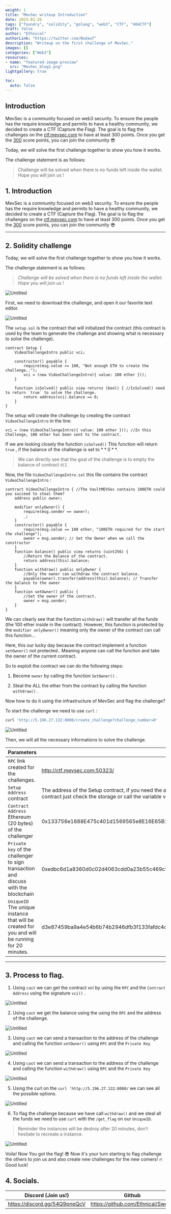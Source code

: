 ```yaml
---
weight: 1
title: "MevSec writeup Introduction"
date: 2023-01-26
tags: ["foundry", "solidity", "golang", "web3", "CTF", "404CTF"]
draft: false
author: "Ethnical"
authorLink: "https://twitter.com/Nodauf"
description: "Writeup on the first challenge of MevSec."
images: []
categories: ["Web3"]
resources:
- name: "featured-image-preview"
  src: "MevSec_blog1.png"
lightgallery: true

toc:
  auto: false
---
```

<!--more-->

## Introduction

MevSec is a community focused on web3 security. To ensure the people has the require knowledge and permits to have a healthy community, we decided to create a CTF (Capture the Flag). The goal is to flag the challenges on the [ctf.mevsec.com](https://ctf.mevsec.com) to have at least 300 points. Once you get the <u>300</u> score points, you can join the community 😎  

Today, we will solve the first challenge together to show you how it works.

The challenge statement is as follows:

> Challenge will be solved when there is no funds left inside the wallet. Hope you will join us !

## 1. Introduction

MevSec is a community focused on web3 security. To ensure the people has the require knowledge and permits to have a healthy community, we decided to create a CTF (Capture the Flag). The goal is to flag the challenges on the [ctf.mevsec.com](http://ctf.mevsec.com/) to have at least 300 points. Once you get the <u>300</u> score points, you can join the community 😎

---

## 2. Solidity challenge

Today, we will solve the first challenge together to show you how it works.

The challenge statement is as follows:

> *Challenge will be solved when there is no funds left inside the wallet. Hope you will join us !*
> 

![Untitled](Untitled.png "Challenge Intro from ctf.mevsec.com.")

First, we need to download the challenge, and open it our favorite text editor. 

![Untitled](Untitled%201.png "Dowload the source code from ctf.mevsec.com. ")

The `setup.sol` is the contract that will initialized the contract (this contract is used by the team to generate the challenge and showing what is necessary to solve the challenge). 

```solidity
contract Setup {
	VideoChallengeIntro public vci;

	constructor() payable {
		require(msg.value >= 100, "Not enough ETH to create the challenge..");
		vci = (new VideoChallengeIntro){ value: 100 ether }();
	}

	function isSolved() public view returns (bool) { //IsSolved() need to return `true` to solve the challenge.
		return address(vci).balance == 0;
	}
}
```

The setup will create the challenge by creating the contract  `VideoChallengeIntro` in the line: 

```solidity
vci = (new VideoChallengeIntro){ value: 100 ether }(); //In this Challenge, 100 ether has been sent to the contract.
```

If we are looking closely the function `isSolved()` This function will return `true` , if the balance of the challenge is set to $**0**$.

> We can directly see that the goal of the challenge is to empty the balance of contract `VCI`.
> 

Now, the file `VideoChallengeIntro.sol` this file contains the contract `VideoChallengeIntro` :

```solidity
contract VideoChallengeIntro { //The VaultMEVSec contains 100ETH could you succeed to steal them?
	address public owner;
	
	modifier onlyOwner() {
		require(msg.sender == owner);
		_;
	}
	constructor() payable {
		require(msg.value == 100 ether, "100ETH required for the start the challenge");
		owner = msg.sender; // Set the Owner when we call the constructor
	}
	function balance() public view returns (uint256) {
		//Return the Balance of the contract.
		return address(this).balance;
	}
	function withdraw() public onlyOwner {
		//Only the owner can withdraw the contract balance.
		payable(owner).transfer(address(this).balance); // Transfer the balance to the owner
	}
	function setOwner() public {
		//Set the owner of the contract.
		owner = msg.sender;
	}
}
```

We can clearly see that the function `withdraw()` will transfer all the funds (the 100 ether inside in the contract). However, this function is protected by the `modifier onlyOwner()` meaning only the owner of the contract can call this function...

Here, this our lucky day because the contract implement a function `setOwner()` not protected.. Meaning anyone can call the function and take the owner of the current contract.

So to exploit the contract we can do the following steps:

1) Become `owner` by calling the function `SetOwner()` .

2) Steal the ALL the ether from the contract by calling the function `withdraw()` . 

Now how to do it using the infrastructure of MevSec and flag the challenge? 

To start the challenge we need to use `curl` :

```bash
curl 'http://5.196.27.132:8080/create_challenge?challenge_number=0'
```

![Untitled](Untitled%202.png "Curl to create a instances of the challenge.")

Then, we will all the necessary informations to solve the challenge.

| Parameters |  |
| --- | --- |
| `RPC` link created for the challenges. | http://ctf.mevsec.com:50323/ |
| `Setup Address` contract | The address of the Setup contract, if you need the address of the real challenge contract just check the storage or call the variable vci() (we will do later on this demo) |
| `Contract Address` Ethereum (20 bytes) of the challenger | 0x133756e1688E475c401d1569565e8E16E65B1337 |
| `Private key` of the challenger to sign transaction and discuss with the blockchain | 0xedbc6d1a8360d0c02d4063cdd0a23b55c469c90d3cfbc2c88a015f9dd92d22b3 |
| `UniqueID` The unique instance that will be created for you and will be running for 20 minutes. | d3e87459ba9a4e54b6b74b2946dfb3f133fafdc4dcd715ebd2024642117e076a |

---

## 3. Process to flag.

1) Using `cast` we can get the contract *vci* by using the `RPC` and the `Contract Address` using the signature `vci()` .

![Untitled](Untitled%203.png "Cast call to get the address of vci contract.")

2) Using `cast` we get the balance using the using the `RPC` and the address of the challenge.

![Untitled](Untitled%204.png "cast balance to get the balance of the current challenge.")

3) Using `cast` we can send a transaction to the address of the challenge and calling the function `setOwner()` using  `RPC` and the `Private Key`

![Untitled](Untitled%205.png "cast send to send transaction with the function `setOwner()`")

4) Using `cast` we can send a transaction to the address of the challenge and calling the function `withdraw()` using  `RPC` and the `Private Key`

![Untitled](Untitled%206.png "cast send to send transaction with the function `withdraw()`")

5) Using the curl on the `curl 'http://5.196.27.132:8080/` we can see all the possible options.

![Untitled](Untitled%207.png "CURL to see all the options available including `get_flag`.  ")

6) To flag the challenge because we have call `withdraw()` and we steal all the funds we need to use `curl` with the `/get_flag` on our `UniqueID`.

> Reminder the instances will be destroy after 20 minutes, don’t hesitate to recreate a instance.
> 

![Untitled](Untitled%208.png "CURL the get_flag with the UniqueID to flag the challenge.")

Voila! Now You got the flag! 😎 Now it's your turn starting to flag challenge the others to join us and also create new challenges for the new comers! 🔥 \
Good luck!

## 4. Socials.

| Discord (Join us!) | Github | Twitter | 
| ----------------------------- | ------ | ---------- | 
| https://discord.gg/54Q9pnpQcV |  https://github.com/Ethnical/Swek3      |  https://twitter.com/EthnicalInfo |
